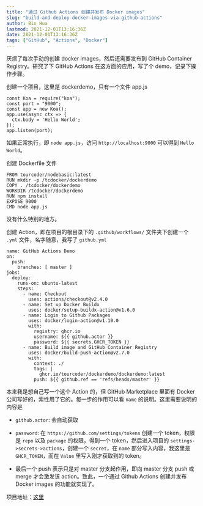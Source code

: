 ```yaml
---
title: "通过 Github Actions 创建并发布 Docker images"
slug: "build-and-deploy-docker-images-via-github-actions"
author: Bin Hua
lastmod: 2021-12-01T13:16:36Z
date: 2021-12-01T13:16:36Z
tags: ["GitHub", "Actions", "Docker"]
---
```


厌烦了每次手动的创建 docker images，然后还需要发布到 GitHub Container Registry。研究了下 GitHub Actions 在这方面的应用，写了个 demo，记录下操作步骤。

创建一个项目，这里是 dockerdemo，只有一个文件 app.js

```
const Koa = require("koa");
const port = "9000";
const app = new Koa();
app.use(async ctx => {
  ctx.body = 'Hello World';
});
app.listen(port);
```

如果正常执行，即 `node app.js`，访问 `http://localhost:9000` 可以得到 `Hello World`。

创建 Dockerfile 文件

```
FROM tourcoder/nodebasic:latest
RUN mkdir -p /tcdocker/dockerdemo
COPY . /tcdocker/dockerdemo
WORKDIR /tcdocker/dockerdemo
RUN npm install
EXPOSE 9000
CMD node app.js
```

没有什么特别的地方。

创建 Action，即在项目的根目录下的 `.github/workflows/` 文件夹下创建一个 `.yml` 文件，名字随意，我写了 `github.yml`

```
name: GitHub Actions Demo
on:
  push:
    branches: [ master ]
jobs:
  deploy:
    runs-on: ubuntu-latest
    steps:
      - name: Checkout
        uses: actions/checkout@v2.4.0
      - name: Set up Docker Buildx
        uses: docker/setup-buildx-action@v1.6.0
      - name: Login to Github Packages
        uses: docker/login-action@v1.10.0
        with:
          registry: ghcr.io
          username: ${{ github.actor }}
          password: ${{ secrets.GHCR_TOKEN }}
      - name: Build image and GitHub Container Registry
        uses: docker/build-push-action@v2.7.0
        with:
          context: ./
          tags: |
            ghcr.io/tourcoder/dockerdemo/dockerdemo:latest
          push: ${{ github.ref == 'refs/heads/master' }}
```

本来我是想自己写一个这个 Action 的，但 GitHub Marketplace 里面有 Docker 公司写好的，索性用了它的。每一步的作用可以看 `name` 的说明。这里需要说明的内容是

- `github.actor`: 会自动获取

- `password`: 在 `https://github.com/settings/tokens` 创建一个 token，权限是 `repo` 以及 `package` 的权限，得到一个 token，然后进入项目的 `settings->secrets->actions`，创建一个 `secret`，在 `name` 部分写入内容，我这里是 `GHCR_TOKEN`，而在 `Value` 里写入刚才获取到的 token。

- 最后一个 push 表示只是对 master 分支起作用，即向 master 分支 push 或 merge 才会激发该 action。致此，一个通过 Github Actions 创建并发布 Docker images 的功能就实现了。

项目地址：[这里](https://github.com/tourcoder/dockerdemo)
